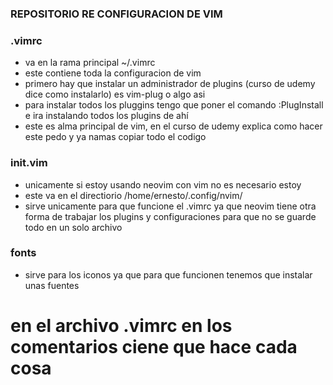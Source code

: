 ### REPOSITORIO RE CONFIGURACION DE VIM ###

### .vimrc ###
* va en la rama principal ~/.vimrc
* este contiene toda la configuracion de vim
* primero hay que instalar un administrador de plugins (curso de udemy dice como instalarlo) es vim-plug o algo asi
* para instalar todos los pluggins tengo que poner el comando :PlugInstall e ira instalando todos los plugins de ahí
* este es alma principal de vim, en el curso de udemy explica como hacer este pedo y ya namas copiar todo el codigo

###  init.vim  ### 
* unicamente si estoy usando neovim con vim no es necesario estoy
* este va en el directiorio /home/ernesto/.config/nvim/
* sirve unicamente para que funcione el .vimrc ya que neovim tiene otra forma de trabajar los plugins y configuraciones para que no se guarde todo en un solo archivo

### fonts ###
* sirve para los iconos ya que para que funcionen tenemos que instalar unas fuentes

# en el archivo .vimrc en los comentarios ciene que hace cada cosa  #

